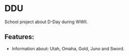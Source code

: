 # DDU
School project about D-Day during WWII.

## Features:
- Information about: Utah, Omaha, Gold, Juno and Sword. 